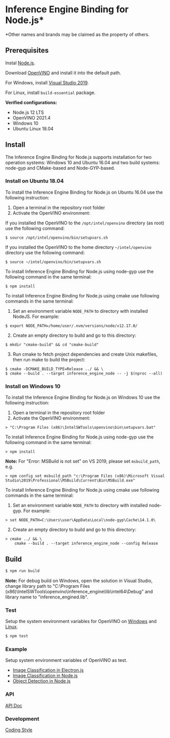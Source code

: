 # Inference Engine Binding for Node.js*

*Other names and brands may be claimed as the property of others.

## Prerequisites

Instal [Node.js](https://nodejs.org/).

Download [OpenVINO](https://software.intel.com/en-us/openvino-toolkit/choose-download/) and install it into the default path.

For Windows, install [Visual Studio 2019](https://visualstudio.microsoft.com/vs/).

For Linux, install `build-essential` package.

**Verified configurations:**
  * Node.js 12 LTS
  * OpenVINO 2021.4
  * Windows 10
  * Ubuntu Linux 18.04

## Install

The Inference Engine Binding for Node.js supports installation for two operation systems: Windows 10 and Ubuntu 16.04 and
two build systems: node-gyp and CMake-based and Node-GYP-based. 

### Install on Ubuntu 18.04

To install the Inference Engine Binding for Node.js on Ubuntu 16.04 use the following instruction:
1. Open a terminal in the repository root folder
2. Activate the OpenVINO environment:

If you installed the OpenVINO to the `/opt/intel/openvino` directory (as root) use the following command:

```shell script
$ source /opt/intel/openvino/bin/setupvars.sh
```

If you installed the OpenVINO to the home directory `~/intel/openvino` directory use the following command:

```shell script
$ source ~/intel/openvino/bin/setupvars.sh
```

To install Inference Engine Binding for Node.js using node-gyp use the following command in the same terminal:

```shell script
$ npm install
```

To install Inference Engine Binding for Node.js using cmake use following commands in the same terminal:

1. Set an environment variable `NODE_PATH` to directory with installed NodeJS. For example:
```shell script
$ export NODE_PATH=/home/user/.nvm/versions/node/v12.17.0/
```

2. Create an empty directory to build and go to this directory:
```shell script
$ mkdir "cmake-build" && cd "cmake-build"
```

3. Run cmake to fetch project dependencies and create Unix makefiles, then run make to build the project:
```shell script
$ cmake -DCMAKE_BUILD_TYPE=Release ../ && \
$ cmake --build . --target inference_engine_node -- -j $(nproc --all)
```

### Install on Windows 10

To install the Inference Engine Binding for Node.js on Windows 10 use the following instruction:
1. Open a terminal in the repository root folder
2. Activate the OpenVINO environment:
```shell script
> "C:\Program Files (x86)\IntelSWTools\openvino\bin\setupvars.bat"
```

To install Inference Engine Binding for Node.js using node-gyp use the following command in the same terminal:
```shell script
> npm install
```

**Note:** For "Error: MSBuild is not set" on VS 2019, please set `msbuild_path`, e.g.
```
> npm config set msbuild_path "c:\Program Files (x86)\Microsoft Visual Studio\2019\Professional\MSBuild\Current\Bin\MSBuild.exe"
```

To install Inference Engine Binding for Node.js using cmake use following commands in the same terminal:
1. Set an environment variable `NODE_PATH` to directory with installed node-gyp. For example:

```shell script
> set NODE_PATH=C:\Users\user\AppData\Local\node-gyp\Cache\14.1.0\
```

2. Create an empty directory to build and go to this directory:

```shell script
> cmake ../ && \
    cmake --build . --target inference_engine_node --config Release
```

## Build
```sh
$ npm run build
```

**Note:** For debug build on Windows, open the solution in Visual Studio, change library path to "C:\Program Files (x86)\IntelSWTools\openvino\inference_engine\lib\intel64\Debug" and library name to "inference_engined.lib".

### Test

Setup the system environment variables for OpenVINO on [Windows](https://docs.openvinotoolkit.org/2020.1/_docs_install_guides_installing_openvino_windows.html#set-the-environment-variables) and [Linux](https://docs.openvinotoolkit.org/2020.1/_docs_install_guides_installing_openvino_linux.html#set-the-environment-variables).

```sh
$ npm test
```

### Example

Setup system environment variables of OpenVINO as test.

 * [Image Classification in Electron.js](example/hello_classification_electron/README.md)
 * [Image Classification in Node.js](example/hello_classification_node/README.md)
 * [Object Detection in Node.js](example/hello_object_detection_ssd_node/README.md)

### API

[API Doc](doc/api.md)

### Development

[Coding Style](doc/coding_style.md)
